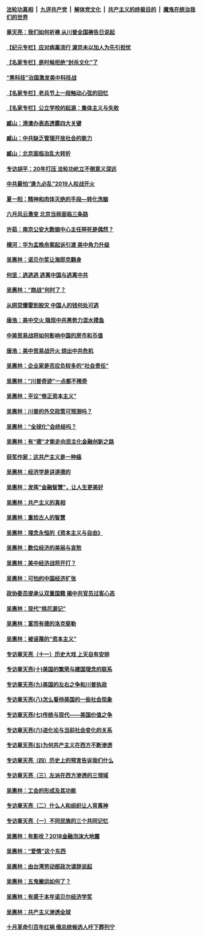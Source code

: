 ####  [法轮功真相](../../../../basic/blob/master/README.md?t=06291631) &nbsp;|&nbsp; [九评共产党](../../../../9ping.md/blob/master/README.md?t=06291631) &nbsp;|&nbsp; [解体党文化](../../../../jtdwh.md/blob/master/README.md?t=06291631)  &nbsp;|&nbsp; [共产主义的终极目的](../../../../gczydzjmd.md/blob/master/README.md?t=06291631) &nbsp;|&nbsp; [魔鬼在统治我们的世界](../../../../mgztzwmdsj.md/blob/master/README.md?t=06291631) 

#### [章天亮：我们如何祈祷 从川普全国祷告日说起](../pages/nsc423/n11944627.md?t=06291631) 

#### [【纪元专栏】应对病毒流行 渥京未以加人为先引担忧](../pages/nsc423/n11875714.md?t=06291631) 

#### [【名家专栏】是时候拒绝“封杀文化”了](../pages/nsc423/n11814093.md?t=06291631) 

#### [“黑科技”治国激发美中科技战](../pages/nsc423/n11638056.md?t=06291631) 

#### [【名家专栏】老兵节上一段触动心弦的回忆](../pages/nsc423/n11646016.md?t=06291631) 

#### [【名家专栏】公立学校的起源：集体主义与失败](../pages/nsc423/n11601833.md?t=06291631) 

#### [臧山：港澳办表态透露四大关键](../pages/nsc423/n11421628.md?t=06291631) 

#### [臧山：中共缺乏管理开放社会的能力](../pages/nsc423/n11407457.md?t=06291631) 

#### [臧山：北京面临治乱大转折](../pages/nsc423/n11406895.md?t=06291631) 

#### [专访胡平：20年打压 法轮功屹立不倒意义深远](../pages/nsc423/n11398800.md?t=06291631) 

#### [中共最怕“逢九必乱”2019人权战开火](../pages/nsc423/n11385248.md?t=06291631) 

#### [夏一阳：精神和肉体灭绝的手段—转化洗脑](../pages/nsc423/n11368250.md?t=06291631) 

#### [六月风云激变 北京当局面临三条路](../pages/nsc423/n11313668.md?t=06291631) 

#### [许茹：南京公安大数据中心主任猝死是偶然？](../pages/nsc423/n11064744.md?t=06291631) 

#### [横河：华为孟晚舟案起诉引渡 美中角力升级](../pages/nsc423/n11027230.md?t=06291631) 

#### [吴惠林：诺贝尔奖让海耶克翻身](../pages/nsc423/n10890049.md?t=06291631) 

#### [何坚：逃逃逃 逃离中国与逃离中共](../pages/nsc423/n10592891.md?t=06291631) 

#### [吴惠林：“商战”何时了？](../pages/nsc423/n10573558.md?t=06291631) 

#### [从网贷爆雷到股灾 中国人的钱何处可逃](../pages/nsc423/n10572800.md?t=06291631) 

#### [唐浩：美中交火 隐现中共黑势力混水摸鱼](../pages/nsc423/n10544040.md?t=06291631) 

#### [中美贸易战将如何影响中国的房市和币值](../pages/nsc423/n10543697.md?t=06291631) 

#### [唐浩：美中贸易战开火 烧出中共危机](../pages/nsc423/n10540126.md?t=06291631) 

#### [吴惠林：企业家是否应负较多的“社会责任”](../pages/nsc423/n10535022.md?t=06291631) 

#### [吴惠林：“川普奇迹”一点都不稀奇](../pages/nsc423/n10512808.md?t=06291631) 

#### [吴惠林：平议“修正资本主义”](../pages/nsc423/n10495724.md?t=06291631) 

#### [吴惠林：川普的外交政策可预测吗？](../pages/nsc423/n10462387.md?t=06291631) 

#### [吴惠林：“全球化”会终结吗？](../pages/nsc423/n10452838.md?t=06291631) 

#### [吴惠林：有“德”才能走向民主化金融创新之路](../pages/nsc423/n10432292.md?t=06291631) 

#### [获奖作家：这共产主义是一种癌](../pages/nsc423/n10431541.md?t=06291631) 

#### [吴惠林：经济学是讲道德的](../pages/nsc423/n10398014.md?t=06291631) 

#### [吴惠林：发挥“金融智慧”，让人生更美好](../pages/nsc423/n10375019.md?t=06291631) 

#### [吴惠林：共产主义的真相](../pages/nsc423/n10351394.md?t=06291631) 

#### [吴惠林：重拾古人的智慧](../pages/nsc423/n10337691.md?t=06291631) 

#### [吴惠林：理念永恒的《资本主义与自由》](../pages/nsc423/n10316274.md?t=06291631) 

#### [吴惠林：数位经济的美丽与哀愁](../pages/nsc423/n10292946.md?t=06291631) 

#### [吴惠林：美中经济战将开打？](../pages/nsc423/n10258825.md?t=06291631) 

#### [吴惠林：可怕的中国经济扩张](../pages/nsc423/n10219147.md?t=06291631) 

#### [政协委员提承认双重国籍 揭中共官员过客心态](../pages/nsc423/n10208809.md?t=06291631) 

#### [吴惠林：现代“桃花源记”](../pages/nsc423/n10185234.md?t=06291631) 

#### [吴惠林：富而有德的洛克斐勒](../pages/nsc423/n10142264.md?t=06291631) 

#### [吴惠林：被诬蔑的“资本主义”](../pages/nsc423/n10124816.md?t=06291631) 

#### [专访章天亮（十一）历史大戏 上天自有安排](../pages/nsc423/n10094905.md?t=06291631) 

#### [专访章天亮(十)美国的繁荣与建国理念的联系](../pages/nsc423/n10094899.md?t=06291631) 

#### [专访章天亮(九)美国的左右之争和川普执政](../pages/nsc423/n10094889.md?t=06291631) 

#### [专访章天亮(八)怎么看待美国的一些社会现象](../pages/nsc423/n10094857.md?t=06291631) 

#### [专访章天亮(七)传统与现代——美国价值之争](../pages/nsc423/n10093140.md?t=06291631) 

#### [专访章天亮(六)进化论与当前社会变化的关系](../pages/nsc423/n10092036.md?t=06291631) 

#### [专访章天亮(五)为何共产主义在西方不断渗透](../pages/nsc423/n10083620.md?t=06291631) 

#### [专访章天亮（四）历史上的预言告诉我们什么](../pages/nsc423/n10083606.md?t=06291631) 

#### [专访章天亮（三）左派在西方渗透的三领域](../pages/nsc423/n10081115.md?t=06291631) 

#### [吴惠林：工会的形成及其功能](../pages/nsc423/n10080633.md?t=06291631) 

#### [专访章天亮（二）什么人和组织让人背离神](../pages/nsc423/n10076637.md?t=06291631) 

#### [专访章天亮（一）不同民族的三个共同记忆](../pages/nsc423/n10074188.md?t=06291631) 

#### [吴惠林：有影呒？2018金融泡沫大地震](../pages/nsc423/n10040534.md?t=06291631) 

#### [吴惠林：“爱情”这个东西](../pages/nsc423/n10019423.md?t=06291631) 

#### [吴惠林：由台湾劳动部政次请辞说起](../pages/nsc423/n9979679.md?t=06291631) 

#### [吴惠林：五鬼搬运如何了？](../pages/nsc423/n9925338.md?t=06291631) 

#### [吴惠林：有感于本年诺贝尔经济学奖](../pages/nsc423/n9871883.md?t=06291631) 

#### [吴惠林：共产主义渗透全球](../pages/nsc423/n9812748.md?t=06291631) 

#### [十月革命引百年红祸 俄总统候选人吁下葬列宁](../pages/nsc423/n9810182.md?t=06291631) 

